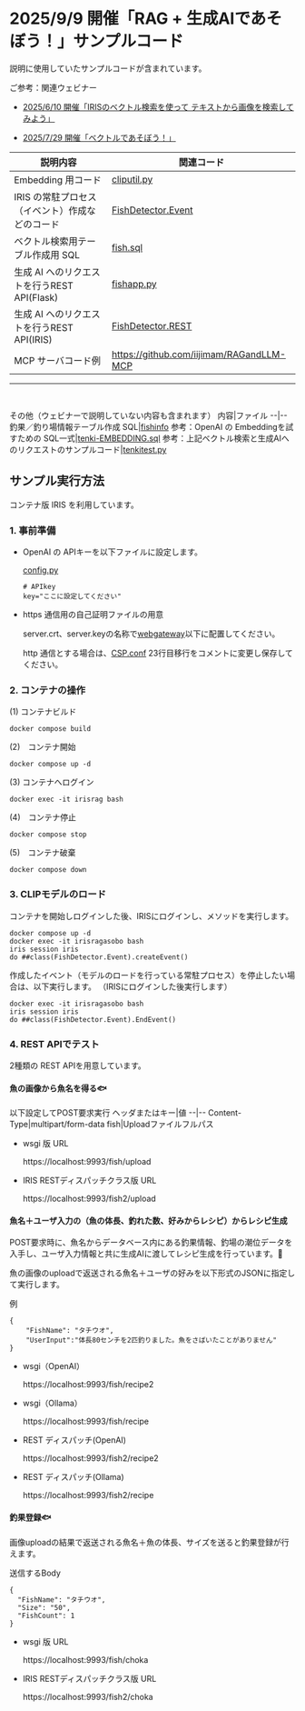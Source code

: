 # 2025/9/9 開催「RAG + 生成AIであそぼう！」サンプルコード

説明に使用していたサンプルコードが含まれています。

ご参考：関連ウェビナー

- [2025/6/10 開催「IRISのベクトル検索を使って テキストから画像を検索してみよう」](https://www.youtube.com/watch?v=l2NuPYxgIgI&list=PLzSN_5VbNaxA8mOezO6Vcm126GXw_89oN)

- [2025/7/29 開催「ベクトルであそぼう！」](https://youtu.be/c285zESVmRQ?list=PLzSN_5VbNaxA8mOezO6Vcm126GXw_89oN)

説明内容|関連コード
--|--|
Embedding 用コード|[cliputil.py](/src/wsgi/cliputil.py)
IRIS の常駐プロセス（イベント）作成などのコード|[FishDetector.Event](/src/FishDetector/Event.cls)
ベクトル検索用テーブル作成用 SQL|[fish.sql](/src/sql/fish.sql)
生成 AI へのリクエストを行うREST API(Flask)|[fishapp.py](/src/wsgi/fishapp.py)
生成 AI へのリクエストを行うREST API(IRIS)|[FishDetector.REST](/src/FishDetector/REST.cls)
MCP サーバコード例|https://github.com/iijimam/RAGandLLM-MCP
---
<br>

その他（ウェビナーで説明していない内容も含まれます）
内容|ファイル
--|--
釣果／釣り場情報テーブル作成 SQL|[fishinfo](/src/sql/fish.sql)
参考：OpenAI の Embeddingを試すための SQL一式|[tenki-EMBEDDING.sql](/src/sql/tenki-EMBEDDING.sql)
参考：上記ベクトル検索と生成AIへのリクエストのサンプルコード|[tenkitest.py](/src/tenkitest.py)



## サンプル実行方法

コンテナ版 IRIS を利用しています。

### 1. 事前準備

- OpenAI の APIキーを以下ファイルに設定します。

    [config.py](/src/wsgi/config.py)

    ```
    # APIkey
    key="ここに設定してください"
    ```

- https 通信用の自己証明ファイルの用意

    server.crt、server.keyの名称で[webgateway](/webgateway/)以下に配置してください。

    http 通信とする場合は、[CSP.conf](/webgateway/CSP.conf) 23行目移行をコメントに変更し保存してください。

### 2. コンテナの操作

(1) コンテナビルド

```
docker compose build
```

(2)　コンテナ開始

```
docker compose up -d
```

(3) コンテナへログイン

```
docker exec -it irisrag bash
```

(4)　コンテナ停止

```
docker compose stop
```

(5)　コンテナ破棄

```
docker compose down
```

### 3. CLIPモデルのロード

コンテナを開始しログインした後、IRISにログインし、メソッドを実行します。

```
docker compose up -d
docker exec -it irisragasobo bash
iris session iris
do ##class(FishDetector.Event).createEvent()
```

作成したイベント（モデルのロードを行っている常駐プロセス）を停止したい場合は、以下実行します。
（IRISにログインした後実行します）
```
docker exec -it irisragasobo bash
iris session iris
do ##class(FishDetector.Event).EndEvent()
```


### 4. REST APIでテスト

2種類の REST APIを用意しています。

#### 魚の画像から魚名を得る🐟

以下設定してPOST要求実行
ヘッダまたはキー|値
--|--
Content-Type|multipart/form-data
fish|Uploadファイルフルパス

- wsgi 版 URL

    https://localhost:9993/fish/upload


- IRIS RESTディスパッチクラス版 URL

    https://localhost:9993/fish2/upload


#### 魚名＋ユーザ入力の（魚の体長、釣れた数、好みからレシピ）からレシピ生成

POST要求時に、魚名からデータベース内にある釣果情報、釣場の潮位データを入手し、ユーザ入力情報と共に生成AIに渡してレシピ生成を行っています。🍳

魚の画像のuploadで返送される魚名＋ユーザの好みを以下形式のJSONに指定して実行します。

例
```
{
    "FishName": "タチウオ",
    "UserInput":"体長80センチを2匹釣りました。魚をさばいたことがありません"
}
```

- wsgi（OpenAI）

    https://localhost:9993/fish/recipe2
    
- wsgi（Ollama）

    https://localhost:9993/fish/recipe

- REST ディスパッチ(OpenAI)

    https://localhost:9993/fish2/recipe2

- REST ディスパッチ(Ollama)

    https://localhost:9993/fish2/recipe


#### 釣果登録🐟

画像uploadの結果で返送される魚名＋魚の体長、サイズを送ると釣果登録が行えます。

送信するBody
```
{
  "FishName": "タチウオ",
  "Size": "50",
  "FishCount": 1
}
```
- wsgi 版 URL

    https://localhost:9993/fish/choka


- IRIS RESTディスパッチクラス版 URL

    https://localhost:9993/fish2/choka

